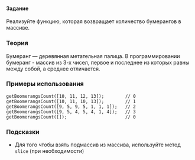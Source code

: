 #### Задание

Реализуйте функцию, которая возвращает количество бумерангов в массиве.

### Теория

Бумеранг — деревянная метательная палица. В программировании бумеранг - массив из 3-х
чисел, первое и последнее из которых равны между собой, а среднее отличается.

### Примеры использования

```
getBoomerangsCount([10, 11, 12, 13]);        // 0
getBoomerangsCount([10, 11, 10, 13]);        // 1
getBoomerangsCount([9, 5, 9, 5, 1, 1, 1]);   // 2
getBoomerangsCount([9, 5, 4, 5, 4, 1, 4]);   // 3
getBoomerangsCount([]);                      // 0
```

### Подсказки

- Для того чтобы взять подмассив из массива, используйте метод `slice` (при необходимости)